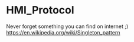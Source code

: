 # HMI_Protocol
Never forget something you can find on internet ;) https://en.wikipedia.org/wiki/Singleton_pattern
